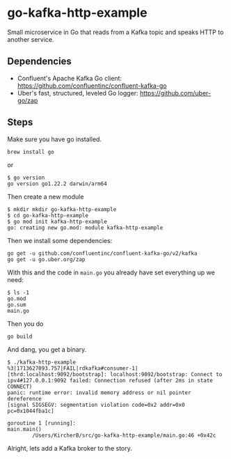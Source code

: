 # go-kafka-http-example

Small microservice in Go that reads from a Kafka topic and speaks HTTP to
another service.

## Dependencies

- Confluent's Apache Kafka Go client:
  <https://github.com/confluentinc/confluent-kafka-go>
- Uber's fast, structured, leveled Go logger: <https://github.com/uber-go/zap>

## Steps

Make sure you have go installed.

    brew install go

or

    $ go version
    go version go1.22.2 darwin/arm64

Then create a new module

    $ mkdir mkdir go-kafka-http-example
    $ cd go-kafka-http-example
    $ go mod init kafka-http-example
    go: creating new go.mod: module kafka-http-example

Then we install some dependencies:

    go get -u github.com/confluentinc/confluent-kafka-go/v2/kafka
    go get -u go.uber.org/zap

With this and the code in `main.go` you already have set everything up we need:

    $ ls -1
    go.mod
    go.sum
    main.go

Then you do

    go build

And dang, you get a binary.

    $ ./kafka-http-example
    %3|1713627093.757|FAIL|rdkafka#consumer-1| [thrd:localhost:9092/bootstrap]: localhost:9092/bootstrap: Connect to ipv4#127.0.0.1:9092 failed: Connection refused (after 2ms in state CONNECT)
    panic: runtime error: invalid memory address or nil pointer dereference
    [signal SIGSEGV: segmentation violation code=0x2 addr=0x0 pc=0x1044fba1c]

    goroutine 1 [running]:
    main.main()
            /Users/KircherB/src/go-kafka-http-example/main.go:46 +0x42c

Alright, lets add a Kafka broker to the story.
